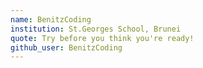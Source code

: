 ```yaml
---
name: BenitzCoding
institution: St.Georges School, Brunei
quote: Try before you think you're ready!
github_user: BenitzCoding
---
```

